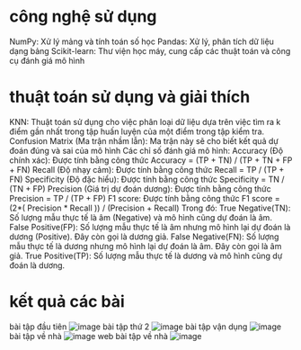 # công nghệ sử dụng 
NumPy: Xử lý mảng và tính toán số học
Pandas: Xử lý, phân tích dữ liệu dạng bảng
Scikit-learn: Thư viện học máy, cung cấp các thuật toán và công cụ đánh giá mô hình
# thuật toán sử dụng và giải thích
KNN: Thuật toán sử dụng cho việc phân loại dữ liệu dựa trên việc tìm ra k điểm gần nhất trong tập huấn luyện của một điểm trong tập kiểm tra.
Confusion Matrix (Ma trận nhầm lẫn): Ma trận này sẽ cho biết kết quả dự đoán đúng và sai của mô hình
Các chỉ số đánh giá mô hình:
Accuracy (Độ chính xác): Được tính bằng công thức Accuracy = (TP + TN) / (TP + TN + FP + FN)
Recall (Độ nhạy cảm): Được tính bằng công thức Recall = TP / (TP + FN)
Specificity (Độ đặc hiểu): Được tính bằng công thức Specificity = TN / (TN + FP)
Precision (Giá trị dự đoán dương): Được tính bằng công thức Precision = TP / (TP + FP)
F1 score: Được tính bằng công thức F1 score = (2*( Precision * Recall )) / (Precision + Recall)
Trong đó:
True Negative(TN): Số lượng mẫu thực tế là âm (Negative) và mô hình cũng dự đoán là âm.
False Positive(FP): Số lượng mẫu thực tế là âm nhưng mô hình lại dự đoán là dương (Positive). Đây còn gọi là dương giả.
False Negative(FN): Số lượng mẫu thực tế là dương nhưng mô hình lại dự đoán là âm. Đây còn gọi là âm giả.
True Positive(TP): Số lượng mẫu thực tế là dương và mô hình cũng dự đoán là dương.
# kết quả các bài
bài tập đầu tiên 
![image](https://github.com/user-attachments/assets/c61d8f7b-607b-40a3-aca2-00fc98ef8436)
bài tập thứ 2
![image](https://github.com/user-attachments/assets/0de60fca-5a0e-475c-a01d-3f1966a435d7)
bài tập vận dụng
![image](https://github.com/user-attachments/assets/a51cf1a3-6797-4a1b-8068-e14bfeb6c530)
bài tập về nhà
![image](https://github.com/user-attachments/assets/24de2ab7-7a11-4d31-96da-b6dbc14eb6b3)
web bài tập về nhà 
![image](https://github.com/user-attachments/assets/c26e4636-408b-4d49-a4aa-211143453dde)



